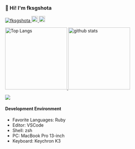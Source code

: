 ### 👋 Hi! I'm fksgshota

<p align="left"> 
  <a href="https://github.com/fksgshota/fksgshota/">
    <img src="https://komarev.com/ghpvc/?username=fksgshota" alt="fksgshota" />
  </a>
  <a href="http://twitter.com/fksgshota">
    <img height="20" src="https://img.shields.io/twitter/follow/fksgshota?label=Twitter&logo=twitter&style=flat" />
  </a>
  <a href="https://github.com/fksgshota">
    <img height="20" src="https://img.shields.io/github/followers/fksgshota?label=follow&logo=github&style=flat" />
  </a>
</p>
<p align="left">
  <a href="https://github.com/anuraghazra/github-readme-stats">
    <img alt="Top Langs" height="200px" src="https://github-readme-stats.vercel.app/api?username=fksgshota&count_private=true&show_icons=true&theme=vue-dark" />
  </a>
  <a href="https://github.com/anuraghazra/github-readme-stats">
    <img alt="github stats" height="200px" src="https://github-readme-stats.vercel.app/api/top-langs?username=fksgshota&layout=compact&show_icons=true&theme=vue-dark&langs_count=10" />
  </a>
</p>
<p align="left">
  <a href="https://github.com/anuraghazra/github-readme-stats">
    <img src="https://github-readme-stats.vercel.app/api/wakatime?username=fksgshota&show_icons=true&theme=vue-dark&layout=compact" />
  </a>
</p>

#### Development Environment

- Favorite Languages: Ruby
- Editor: VSCode
- Shell: zsh
- PC: MacBook Pro 13-inch
- Keyboard: Keychron K3

